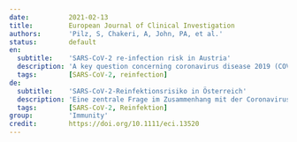 ```yaml
---
date:          2021-02-13
title:         European Journal of Clinical Investigation
authors:       'Pilz, S, Chakeri, A, John, PA, et al.'
status:        default
en:
  subtitle:    'SARS-CoV-2 re-infection risk in Austria'
  description: 'A key question concerning coronavirus disease 2019 (COVID-19) is how effective and long lasting immunity against this disease is in individuals who were previously infected with severe acute respiratory syndrome coronavirus 2 (SARS-CoV-2). We aimed to evaluate the risk of SARS-CoV-2 re-infections in the general population in Austria. This is a retrospective observational study using national SARS-CoV-2 infection data from the Austrian epidemiological reporting system. As the primary outcome, we aim to compare the odds of SARS-CoV-2 re-infections of COVID-19 survivors of the first wave (February to April 30, 2020) versus the odds of first infections in the remainder general population by tracking polymerase chain reaction (PCR)-confirmed infections of both groups during the second wave from September 1 to November 30, 2020. Re-infection counts are tentative, since it cannot be excluded that the positive PCR in the first and/or second wave might have been a false positive. We recorded 40 tentative re-infections in 14 840 COVID-19 survivors of the first wave (0.27%) and 253 581 infections in 8 885 640 individuals of the remaining general population (2.85%). We observed a relatively low re-infection rate of SARS-CoV-2 in Austria. Protection against SARS-CoV-2 after natural infection is comparable with the highest available estimates on vaccine efficacies. Further well-designed research on this issue is urgently needed for improving evidence-based decisions on public health measures and vaccination strategies.'
  tags:        [SARS-CoV-2, reinfection]
de:
  subtitle:    'SARS-CoV-2-Reinfektionsrisiko in Österreich'
  description: 'Eine zentrale Frage im Zusammenhang mit der Coronavirus-Erkrankung 2019 (COVID-19) ist, wie wirksam und lang anhaltend die Immunität gegen diese Krankheit bei Personen ist, die zuvor mit dem schweren akuten respiratorischen Syndrom Coronavirus 2 (SARS-CoV-2) infiziert waren. Unser Ziel war es, das Risiko von SARS-CoV-2-Reinfektionen in der Allgemeinbevölkerung in Österreich zu untersuchen. Es handelt sich um eine retrospektive Beobachtungsstudie unter Verwendung nationaler SARS-CoV-2-Infektionsdaten aus dem österreichischen epidemiologischen Meldesystem. Als primäres Ergebnis wollen wir die Wahrscheinlichkeit von SARS-CoV-2-Reinfektionen von COVID-19-Überlebenden der ersten Welle (Februar bis 30. April 2020) mit der Wahrscheinlichkeit von Erstinfektionen in der übrigen Allgemeinbevölkerung vergleichen, indem wir die durch Polymerase-Kettenreaktion (PCR) bestätigten Infektionen beider Gruppen während der zweiten Welle vom 1. September bis 30. November 2020 verfolgen. Die Anzahl der Re-Infektionen ist vorläufig, da nicht ausgeschlossen werden kann, dass es sich bei der positiven PCR in der ersten und/oder zweiten Welle um ein falsches Positiv gehandelt hat. Wir verzeichneten 40 vorläufige Neuinfektionen bei 14 840 COVID-19-Überlebenden der ersten Welle (0,27 %) und 253 581 Infektionen bei 8 885 640 Personen der übrigen Allgemeinbevölkerung (2,85 %). Wir beobachteten eine relativ niedrige Reinfektionsrate von SARS-CoV-2 in Österreich. Der Schutz gegen SARS-CoV-2 nach einer natürlichen Infektion ist vergleichbar mit den höchsten verfügbaren Schätzungen zur Wirksamkeit von Impfstoffen. Weitere gut konzipierte Forschungsarbeiten zu diesem Thema sind dringend erforderlich, um evidenzbasierte Entscheidungen über öffentliche Gesundheitsmaßnahmen und Impfstrategien zu verbessern.' 
  tags:        [SARS-CoV-2, Reinfektion]
group:         'Immunity'
credit:        https://doi.org/10.1111/eci.13520
---
```

